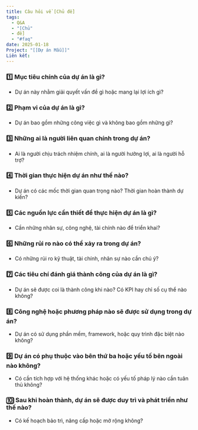```yaml
---
title: Câu hỏi về [Chủ đề]
tags:
  - Q&A
  - "[Chủ"
  - đề]
  - "#faq"
date: 2025-01-18
Project: "[[Dự án Mẫu]]"
Liên kết:
---
```

### 1️⃣ **Mục tiêu chính của dự án là gì?**

- Dự án này nhằm giải quyết vấn đề gì hoặc mang lại lợi ích gì?

### 2️⃣ **Phạm vi của dự án là gì?**

- Dự án bao gồm những công việc gì và không bao gồm những gì?

### 3️⃣ **Những ai là người liên quan chính trong dự án?**

- Ai là người chịu trách nhiệm chính, ai là người hưởng lợi, ai là người hỗ trợ?

### 4️⃣ **Thời gian thực hiện dự án như thế nào?**

- Dự án có các mốc thời gian quan trọng nào? Thời gian hoàn thành dự kiến?

### 5️⃣ **Các nguồn lực cần thiết để thực hiện dự án là gì?**

- Cần những nhân sự, công nghệ, tài chính nào để triển khai?

### 6️⃣ **Những rủi ro nào có thể xảy ra trong dự án?**

- Có những rủi ro kỹ thuật, tài chính, nhân sự nào cần chú ý?

### 7️⃣ **Các tiêu chí đánh giá thành công của dự án là gì?**

- Dự án sẽ được coi là thành công khi nào? Có KPI hay chỉ số cụ thể nào không?

### 8️⃣ **Công nghệ hoặc phương pháp nào sẽ được sử dụng trong dự án?**

- Dự án có sử dụng phần mềm, framework, hoặc quy trình đặc biệt nào không?

### 9️⃣ **Dự án có phụ thuộc vào bên thứ ba hoặc yếu tố bên ngoài nào không?**

- Có cần tích hợp với hệ thống khác hoặc có yếu tố pháp lý nào cần tuân thủ không?

### 🔟 **Sau khi hoàn thành, dự án sẽ được duy trì và phát triển như thế nào?**

- Có kế hoạch bảo trì, nâng cấp hoặc mở rộng không?

